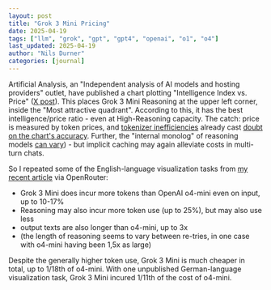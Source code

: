 ```yaml
---
layout: post
title: "Grok 3 Mini Pricing"
date: 2025-04-19
tags: ["llm", "grok", "gpt", "gpt4", "openai", "o1", "o4"]
last_updated: 2025-04-19
author: "Nils Durner"
categories: [journal]
---
```


Artificial Analysis, an "Independent analysis of AI models and hosting providers" outlet, have published a chart plotting "Intelligence Index vs. Price" ([X post](https://x.com/ArtificialAnlys/status/1913057626117820438)). This places Grok 3 Mini Reasoning at the upper left corner, inside the "Most attractive quadrant". According to this, it has the best intelligence/price ratio - even at High-Reasoning capacity. The catch: price is measured by token prices, and [tokenizer inefficiencies](tokenizer-inefficiency-needle-haystack-anthropic-claude) already cast [doubt on the chart's accuracy](https://x.com/strickvl/status/1913163649029374222). Further, the "internal monolog" of reasoning models [can vary](https://x.com/ndurner/status/1913252803113254913)) - but implicit caching may again alleviate costs in multi-turn chats.

So I repeated some of the English-language visualization tasks from [my recent article](ai-assisted-process-visualiaztion-collaboration) via OpenRouter:
* Grok 3 Mini does incur more tokens than OpenAI o4-mini even on input, up to 10-17%
* Reasoning may also incur more token use (up to 25%), but may also use less
* output texts are also longer than o4-mini, up to 3x
* (the length of reasoning seems to vary between re-tries, in one case with o4-mini having been 1,5x as large)

Despite the generally higher token use, Grok 3 Mini is much cheaper in total, up to 1/18th of o4-mini. With one unpublished German-language visualization task, Grok 3 Mini incured 1/11th of the cost of o4-mini.